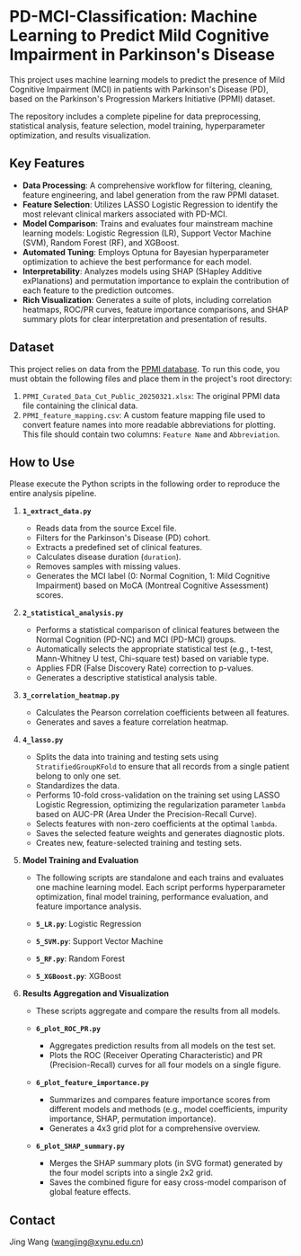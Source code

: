 # PD-MCI-Classification: Machine Learning to Predict Mild Cognitive Impairment in Parkinson's Disease

This project uses machine learning models to predict the presence of Mild Cognitive Impairment (MCI) in patients with Parkinson's Disease (PD), based on the Parkinson's Progression Markers Initiative (PPMI) dataset.

The repository includes a complete pipeline for data preprocessing, statistical analysis, feature selection, model training, hyperparameter optimization, and results visualization.

## Key Features

-   **Data Processing**: A comprehensive workflow for filtering, cleaning, feature engineering, and label generation from the raw PPMI dataset.
-   **Feature Selection**: Utilizes LASSO Logistic Regression to identify the most relevant clinical markers associated with PD-MCI.
-   **Model Comparison**: Trains and evaluates four mainstream machine learning models: Logistic Regression (LR), Support Vector Machine (SVM), Random Forest (RF), and XGBoost.
-   **Automated Tuning**: Employs Optuna for Bayesian hyperparameter optimization to achieve the best performance for each model.
-   **Interpretability**: Analyzes models using SHAP (SHapley Additive exPlanations) and permutation importance to explain the contribution of each feature to the prediction outcomes.
-   **Rich Visualization**: Generates a suite of plots, including correlation heatmaps, ROC/PR curves, feature importance comparisons, and SHAP summary plots for clear interpretation and presentation of results.

## Dataset

This project relies on data from the [PPMI database](https://www.ppmi-info.org/access-data-specimens/download-data). To run this code, you must obtain the following files and place them in the project's root directory:

1.  `PPMI_Curated_Data_Cut_Public_20250321.xlsx`: The original PPMI data file containing the clinical data.
2.  `PPMI_feature_mapping.csv`: A custom feature mapping file used to convert feature names into more readable abbreviations for plotting. This file should contain two columns: `Feature Name` and `Abbreviation`.


## How to Use

Please execute the Python scripts in the following order to reproduce the entire analysis pipeline.

1.  **`1_extract_data.py`**
    -   Reads data from the source Excel file.
    -   Filters for the Parkinson's Disease (PD) cohort.
    -   Extracts a predefined set of clinical features.
    -   Calculates disease duration (`duration`).
    -   Removes samples with missing values.
    -   Generates the MCI label (0: Normal Cognition, 1: Mild Cognitive Impairment) based on MoCA (Montreal Cognitive Assessment) scores.

2.  **`2_statistical_analysis.py`**
    -   Performs a statistical comparison of clinical features between the Normal Cognition (PD-NC) and MCI (PD-MCI) groups.
    -   Automatically selects the appropriate statistical test (e.g., t-test, Mann-Whitney U test, Chi-square test) based on variable type.
    -   Applies FDR (False Discovery Rate) correction to p-values.
    -   Generates a descriptive statistical analysis table.

3.  **`3_correlation_heatmap.py`**
    -   Calculates the Pearson correlation coefficients between all features.
    -   Generates and saves a feature correlation heatmap.

4.  **`4_lasso.py`**
    -   Splits the data into training and testing sets using `StratifiedGroupKFold` to ensure that all records from a single patient belong to only one set.
    -   Standardizes the data.
    -   Performs 10-fold cross-validation on the training set using LASSO Logistic Regression, optimizing the regularization parameter `lambda` based on AUC-PR (Area Under the Precision-Recall Curve).
    -   Selects features with non-zero coefficients at the optimal `lambda`.
    -   Saves the selected feature weights and generates diagnostic plots.
    -   Creates new, feature-selected training and testing sets.

5.  **Model Training and Evaluation**
    -   The following scripts are standalone and each trains and evaluates one machine learning model. Each script performs hyperparameter optimization, final model training, performance evaluation, and feature importance analysis.

    -   **`5_LR.py`**: Logistic Regression
    -   **`5_SVM.py`**: Support Vector Machine
    -   **`5_RF.py`**: Random Forest
    -   **`5_XGBoost.py`**: XGBoost

6.  **Results Aggregation and Visualization**
    -   These scripts aggregate and compare the results from all models.

    -   **`6_plot_ROC_PR.py`**
        -   Aggregates prediction results from all models on the test set.
        -   Plots the ROC (Receiver Operating Characteristic) and PR (Precision-Recall) curves for all four models on a single figure.

    -   **`6_plot_feature_importance.py`**
        -   Summarizes and compares feature importance scores from different models and methods (e.g., model coefficients, impurity importance, SHAP, permutation importance).
        -   Generates a 4x3 grid plot for a comprehensive overview.

    -   **`6_plot_SHAP_summary.py`**
        -   Merges the SHAP summary plots (in SVG format) generated by the four model scripts into a single 2x2 grid.
        -   Saves the combined figure for easy cross-model comparison of global feature effects.

## Contact

Jing Wang (wangjing@xynu.edu.cn)